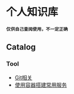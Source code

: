 # 个人知识库

**`仅供自己查阅使用，不一定正确`**

## Catalog

### Tool

- [Git相关](/knowledge/tool/git.md)
- [使用容器搭建常用服务](/knowledge/tool/service-in-container.md)
